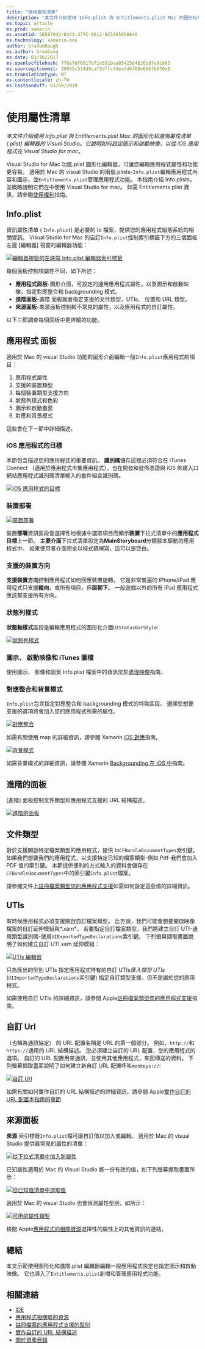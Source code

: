 ```yaml
---
title: "使用屬性清單"
description: "本文件介紹使用 Info.plist 與 Entitlements.plist Mac 的圖形化和進階屬性清單 (.plist) 編輯器的 Visual Studio。 它說明如何設定圖示和啟動映像，以從 iOS 應用程式在 Visual Studio for mac。"
ms.topic: article
ms.prod: xamarin
ms.assetid: 5E687043-0443-377C-9A12-9C5A05958646
ms.technology: xamarin-ios
author: bradumbaugh
ms.author: brumbaug
ms.date: 03/18/2017
ms.openlocfilehash: 778e70f6817b71e5910aa85425d46261dfe9c803
ms.sourcegitcommit: 30055c534d9caf5dffcfdeafd6f08e666fb870a8
ms.translationtype: MT
ms.contentlocale: zh-TW
ms.lasthandoff: 03/09/2018
---
```

# <a name="working-with-property-lists"></a>使用屬性清單

_本文件介紹使用 Info.plist 與 Entitlements.plist Mac 的圖形化和進階屬性清單 (.plist) 編輯器的 Visual Studio。它說明如何設定圖示和啟動映像，以從 iOS 應用程式在 Visual Studio for mac。_

Visual Studio for Mac 功能.plist 圖形化編輯器，可讓您編輯應用程式屬性和功能更容易。 適用於 Mac 的 visual Studio 的兩個.plists-`Info.plist`編輯應用程式內容和圖示，並`Entitlements.plist`管理應用程式功能。 本指南介紹 Info.plists，並概略說明它們在中使用 Visual Studio for mac。 如需 Entitlements.plist 資訊，請參閱[使用權利](~/ios/deploy-test/provisioning/entitlements.md)指南。

## <a name="infoplist"></a>Info.plist

資訊屬性清單 ( `Info.plist`) 是必要的 Io 檔案，提供您的應用程式組態系統的相關資訊。 Visual Studio for Mac 的自訂`Info.plist`控制索引標籤下方的三個面板左邊 [編輯器] 視窗的編輯器功能：

 [![](property-lists-images/tabs.png "編輯器視窗的左底端 Info.plist 編輯器索引標籤")](property-lists-images/tabs.png#lightbox)

每個面板控制項屬性不同，如下所述：

-  **應用程式面板**-圖形介面，可設定的通用應用程式屬性，以及圖示和啟動映像，指定對應整合和 backgrounding 模式。
-  **進階面板**-進階 面板就會指定支援的文件類型，UTIs、 位置和 URL 類型。
-  **來源面板**-來源面板控制較不常見的屬性，以及應用程式的自訂屬性。


以下三節調查每個面板中更詳細的功能。

## <a name="application-panel"></a>應用程式 面板

適用於 Mac 的 visual Studio 功能的圖形介面編輯一般`Info.plist`應用程式的項目：

1.  應用程式屬性
1.  支援的裝置類型
1.  每個裝置類型支援方向
1.  狀態列樣式和色彩
1.  圖示和啟動畫面
1.  對應和背景模式


這些會在下一節中詳細描述。

 <a name="iOS_Application_Target" />


### <a name="ios-application-target"></a>iOS 應用程式的目標

本節包含描述您的應用程式的重要資訊。
**識別碼**儲存這裡必須符合在 iTunes Connect （適用於應用程式市集應用程式），也在開發和發佈憑證與 iOS 佈建入口網站應用程式識別碼清單輸入的套件組合識別碼。

 [![](property-lists-images/image24.png "iOS 應用程式的目標")](property-lists-images/image24.png#lightbox)

### <a name="device-deployment"></a>裝置部署

 [![](property-lists-images/deployment.png "裝置部署")](property-lists-images/deployment.png#lightbox)

裝置**部署**資訊區段會選擇性地根據中選取項目而顯示**裝置**下拉式清單中的**應用程式目標**上一節。 **主要介面**下拉式清單設定為**MainStoryboard**分鏡腳本驅動的應用程式中。 如果使用者介面完全以程式碼撰寫，這可以是空白。

### <a name="supported-device-orientations"></a>支援的裝置方向

 **支援裝置方向**控制應用程式如何回應裝置旋轉。 它是非常普遍的 iPhone/iPad 應用程式只支援**縱向**，或所有項目，但**面朝下**。 一般遊戲以外的所有 iPad 應用程式應該都支援所有方向。

### <a name="status-bar-styles"></a>狀態列樣式

**狀態軸樣式**區段是編輯應用程式的圖形化介面`UIStatusBarStyle`:

 [![](property-lists-images/status.png "狀態列樣式")](property-lists-images/status.png#lightbox)

 <a name="Icons" />


### <a name="icons-launch-images-and-itunes-artwork"></a>圖示、 啟動映像和 iTunes 圖檔

使用圖示、 影像和圖案 Info.plist 檔案中的資訊位於[處理映像](~/ios/app-fundamentals/images-icons/index.md)指南。




### <a name="maps-integration-and-background-modes"></a>對應整合和背景模式

`Info.plist`包含指定對應整合和 backgrounding 模式的特殊區段。 選擇您想要支援的選項將會加入您的應用程式所需的屬性。

 [![](property-lists-images/maps.png "對應整合")](property-lists-images/maps.png#lightbox)

如需有關使用 map 的詳細資訊，請參閱 Xamarin [iOS 對應](~/ios/user-interface/controls/ios-maps/index.md)指南。

 [![](property-lists-images/bging.png "背景模式")](property-lists-images/bging.png#lightbox)

如需背景模式的詳細資訊，請參閱 Xamarin [Backgrounding 在 iOS 中](~/ios/app-fundamentals/backgrounding/introduction-to-backgrounding-in-ios.md)指南。

## <a name="advanced-panel"></a>進階的面板

[進階] 面板控制文件類型和應用程式支援的 URL 結構描述。

 [![](property-lists-images/image34.png "進階的面板")](property-lists-images/image34.png#lightbox)

 <a name="Document_Types" />


## <a name="document-types"></a>文件類型

對於支援開啟特定檔案類型的應用程式，提供 Io`CFBundleDocumentTypes`索引鍵。 如果我們想要我們的應用程式，以支援特定已知的檔案類型-例如 Pdf-我們會加入 PDF 值的索引鍵。 本節提供便利的方式輸入的資料會儲存在`CFBundleDocumentTypes`中的索引鍵`Info.plist`檔案。

請參閱文件上[註冊檔案類型您的應用程式支援](http://developer.apple.com/library/ios/#documentation/FileManagement/Conceptual/DocumentInteraction_TopicsForIOS/Articles/RegisteringtheFileTypesYourAppSupports.html)如需如何設定這些值的詳細資訊。

## <a name="utis"></a>UTIs

有時候應用程式必須支援開啟自訂檔案類型。 比方說，我們可能會想要開啟映像檔案的自訂延伸模組與*.xam*。 若要指定自訂檔案類型，我們將建立自訂 UTI-通用類型識別碼-使用`UIExportedTypeDeclarations`索引鍵。 下列螢幕擷取畫面說明了如何建立自訂 UTI.xam 延伸模組：

 [![](property-lists-images/uti.png "UTIs 編輯器")](property-lists-images/uti.png#lightbox)

只為匯出的型別 UTIs 指定應用程式特有的自訂 UTIs*匯入類型 UTIs* (`UIImportedTypeDeclarations`索引鍵) 指定自訂類型支援，但不是屬於您的應用程式。

如需使用自訂 UTIs 的詳細資訊，請參閱 Apple[註冊檔案類型您的應用程式支援](https://developer.apple.com/library/ios/documentation/FileManagement/Conceptual/understanding_utis/understand_utis_declare/understand_utis_declare.html#//apple_ref/doc/uid/TP40001319-CH204-SW1)指南。

## <a name="custom-urls"></a>自訂 Url

（也稱為通訊協定） 的 URL 配置名稱是 URL 的第一個部分。 例如，`http://`和`https://`通用的 URL 結構描述。 您必須建立自訂的 URL 配置，您的應用程式的選項。 自訂的 URL 配置用來通訊，並使用其他應用程式，來回傳送的資料。 下列螢幕擷取畫面說明了如何建立新自訂 URL 配置呼叫`monkeys://`:

 [![](property-lists-images/url.png "自訂 Url")](property-lists-images/url.png#lightbox)



如需有關如何實作自訂的 URL 結構描述的詳細資訊，請參閱 Apple[實作自訂的 URL 配置本指南的章節](https://developer.apple.com/library/ios/documentation/iPhone/Conceptual/iPhoneOSProgrammingGuide/AdvancedAppTricks/AdvancedAppTricks.html)

## <a name="source-panel"></a>來源面板

**來源** 索引標籤`Info.plist`檔可讓自訂值以加入或編輯。 適用於 Mac 的 visual Studio 提供最常見的屬性的清單：

 [![](property-lists-images/image31.png "從下拉式清單中加入新屬性")](property-lists-images/image31.png#lightbox)

已知屬性適用於 Mac 的 Visual Studio 將一份有效的值，如下列螢幕擷取畫面所示：

 [![](property-lists-images/image32.png "從已知值清單中選取值")](property-lists-images/image32.png#lightbox)

適用於 Mac 的 visual Studio 也會偵測屬性型別，如所示：

 [![](property-lists-images/image33.png "可用的屬性類型")](property-lists-images/image33.png#lightbox)

檢閱 Apple[應用程式的相關資源](http://developer.apple.com/library/ios/#DOCUMENTATION/iPhone/Conceptual/iPhoneOSProgrammingGuide/App-RelatedResources/App-RelatedResources.html)選擇性的屬性上的其他資訊的連結。

 <a name="Entitlements" />

## <a name="summary"></a>總結

本文示範使用圖形化和進階.plist 編輯器編輯一般應用程式設定也指定圖示和啟動映像。 它也導入了`Entitlements.plist`新增和管理應用程式功能。


## <a name="related-links"></a>相關連結

- [IDE](https://developer.xamarin.com/recipes/cross-platform/ide)
- [應用程式相關聯的資源](http://developer.apple.com/library/ios/#DOCUMENTATION/iPhone/Conceptual/iPhoneOSProgrammingGuide/App-RelatedResources/App-RelatedResources.html)
- [註冊檔案的應用程式支援的型別](http://developer.apple.com/library/ios/#documentation/FileManagement/Conceptual/DocumentInteraction_TopicsForIOS/Articles/RegisteringtheFileTypesYourAppSupports.html)
- [實作自訂的 URL 結構描述](https://developer.apple.com/library/ios/documentation/iPhone/Conceptual/iPhoneOSProgrammingGuide/AdvancedAppTricks/AdvancedAppTricks.html)
- [關於資產目錄](https://developer.apple.com/library/ioshttps://developer.xamarin.com/recipes/xcode_help-image_catalog-1.0/Recipe.html)
